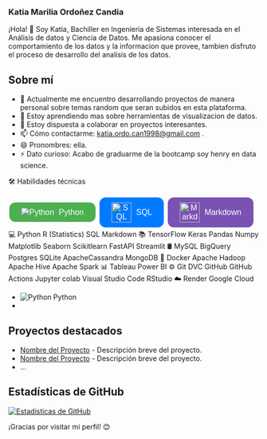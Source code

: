 ### Katia Marilia Ordoñez Candia

¡Hola! 👋 Soy Katia, Bachiller en Ingeniería de Sistemas interesada en el Análisis de datos y Ciencia de Datos. Me apasiona conocer el comportamiento de los datos y la informacion que provee, tambien disfruto el proceso de desarrollo del analisis de los datos.

## Sobre mí

- 🔭 Actualmente me encuentro desarrollando proyectos de manera personal sobre temas random que seran subidos en esta plataforma.
- 🌱 Estoy aprendiendo mas sobre herramientas de visualizacion de datos.
- 👯 Estoy dispuesta a colaborar en proyectos interesantes.
- 📫 Cómo contactarme: katia.ordo.can1998@gmail.com .
- 😄 Pronombres: ella.
- ⚡ Dato curioso: Acabo de graduarme de la bootcamp soy henry en data science.

🛠  Habilidades técnicas

<a href="https://www.python.org/" style="text-decoration: none;">
  <button style="background-color: #4CAF50; /* Green */
                 border: none;
                 color: white;
                 padding: 10px 24px;
                 text-align: center;
                 text-decoration: none;
                 display: inline-block;
                 font-size: 16px;
                 margin: 4px 2px;
                 cursor: pointer;
                 border-radius: 12px;">
    <img src="https://upload.wikimedia.org/wikipedia/commons/thumb/c/c3/Python-logo-notext.svg/40px-Python-logo-notext.svg.png" alt="Python" style="vertical-align: middle;">
    <span style="vertical-align: middle; margin-left: 5px;">Python</span>
  </button>
</a>
<a href="https://www.w3schools.com/sql/" style="text-decoration: none;">
  <button style="background-color: #007bff; /* Blue */
                 border: none;
                 color: white;
                 padding: 10px 24px;
                 text-align: center;
                 text-decoration: none;
                 display: inline-block;
                 font-size: 16px;
                 margin: 4px 2px;
                 cursor: pointer;
                 border-radius: 12px;">
    <img src="https://upload.wikimedia.org/wikipedia/commons/8/87/Sql_data_base_with_logo.png" alt="SQL" style="vertical-align: middle; width: 40px; height: 40px;">
    <span style="vertical-align: middle; margin-left: 5px;">SQL</span>
  </button>
</a>
<a href="https://www.markdownguide.org/" style="text-decoration: none;">
  <button style="background-color: #7952b3; /* Purple */
                 border: none;
                 color: white;
                 padding: 10px 24px;
                 text-align: center;
                 text-decoration: none;
                 display: inline-block;
                 font-size: 16px;
                 margin: 4px 2px;
                 cursor: pointer;
                 border-radius: 12px;">
    <img src="https://upload.wikimedia.org/wikipedia/commons/thumb/4/48/Markdown-mark.svg/64px-Markdown-mark.svg.png" alt="Markdown" style="vertical-align: middle; width: 40px; height: 40px;">
    <span style="vertical-align: middle; margin-left: 5px;">Markdown</span>
  </button>
</a>
💻   Python R (Statistics) SQL Markdown
📚   TensorFlow Keras Pandas Numpy Matplotlib Seaborn Scikitlearn FastAPI Streamlit
🛢   MySQL BigQuery Postgres SQLite ApacheCassandra MongoDB
🔧   Docker Apache Hadoop Apache Hive Apache Spark
📊   Tableau Power BI
⚙️   Git DVC GitHub GitHub Actions Jupyter colab Visual Studio Code RStudio
☁️   Render Google Cloud

- ![Python](https://upload.wikimedia.org/wikipedia/commons/thumb/c/c3/Python-logo-notext.svg/240px-Python-logo-notext.svg.png) Python
- 

## Proyectos destacados

- [Nombre del Proyecto](enlace-al-proyecto) - Descripción breve del proyecto.
- [Nombre del Proyecto](enlace-al-proyecto) - Descripción breve del proyecto.
- ...

## Estadísticas de GitHub

[![Estadísticas de GitHub](https://github-readme-stats.vercel.app/api?username=TuUsuario&show_icons=true&theme=radical)](https://github.com/TuUsuario)

¡Gracias por visitar mi perfil! 😊
